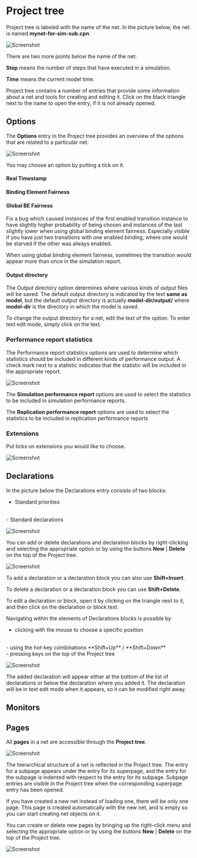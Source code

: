 # Project tree 

Project tree is labeled with the name of the net. In the picture below, the net is named **mynet-for-sim-sub.cpn**. 

![Screenshot](img/project-tree.png)

There are two more points below the name of the net:

**Step** means the number of steps that have executed in a simulation.

**Time** means the current model time.

Project tree contains a number of entries that provide some information about a net and tools for creating and editing it. Click on the black triangle next to the name to open the entry, if it is not already opened.

## Options

The **Options** entry in the Project tree provides an overview of the options that are related to a particular net.

![Screenshot](img/options.png)

You may choose an option by putting a tick on it.

#### Real Timestamp

#### Binding Element Fairness

#### Global BE Fairness

Fix a bug which caused instances of the first enabled transition instance to have slightly higher probability of being chosen and instances of the last slightly lower when using global binding element fairness. Especially visible if you have just two transitions with one enabled binding, where one would be starved if the other was always enabled.

When using global binding element fairness, sometimes the transition would appear more than once in the simulation report.



#### Output directory 

The Output directory option determines where various kinds of output files will be saved. The default output directory is indicated by the text **same as model**, but the default output directory is actually **model-dir/output/** where **model-dir** is the directory in which the model is saved.

To change the output directory for a net, edit the text of the option. To enter text edit mode, simply click on the text.

### Performance report statistics

The Performance report statistics options are used to determine which statistics should be included in different kinds of performance output. A check mark next to a statistic indicates that the statistic will be included in the appropriate report.

![Screenshot](img/simulation.png)


The **Simulation performance report** options are used to select the statistics to be included in simulation performance reports. 

The **Replication performance report** options are used to select the statistics to be included in replication performance reports

### Extensions
Put ticks on extensions you would like to choose.

![Screenshot](img/extensions.png)


## Declarations

In the picture below the Declarations entry consists of two blocks:
<br>
- Standard priorities
<br>
- Standard declarations

![Screenshot](img/right-click-menu.png)

You can add or delete declarations and declaration blocks by right-clicking and selecting the appropriate option or by using the buttons **New** | **Delete** on the top of the Project tree.
<br>

![Screenshot](img/buttons.png)

To add a declaration or a declaration block you can also use **Shift+Insert**.

To delete a declaration or a declaration block you can use **Shift+Delete**.



To edit a declaration or block, open it by clicking on the triangle next to it, and then click on the declaration or block text. 

Navigating within the elements of Declarations blocks is possible by 
<br> 
- clicking with the mouse to choose a specific position 
<br>
- using the hot-key combinations **Shift+Up** / **Shift+Down**
<br>
- pressing keys on the top of the Project tree
<br>

![Screenshot](img/buttons.png)


The added declaration will appear either at the bottom of the list of declarations or below the declaration where you added it. 
The declaration will be in text edit mode when it appears, so it can be modified right away.


## Monitors


## Pages
All **pages** in a net are accessible through the **Project tree**. 

![Screenshot](img/pages.png)

The hierarchical structure of a net is reflected in the Project tree. The entry for a subpage appears under the entry for its superpage, and the entry for the subpage is indented with respect to the entry for its subpage. Subpage entries are visible in the Project tree when the corresponding superpage entry has been opened.


If you have created a new net instead of loading one, there will be only one page. This page is created automatically with the new net, and is empty so you can start creating net objects on it.

You can create or delete new pages by bringing up the right-click menu and selecting the appropriate option or by using the buttons **New** | **Delete** on the top of the Project tree.

![Screenshot](img/buttons.png)